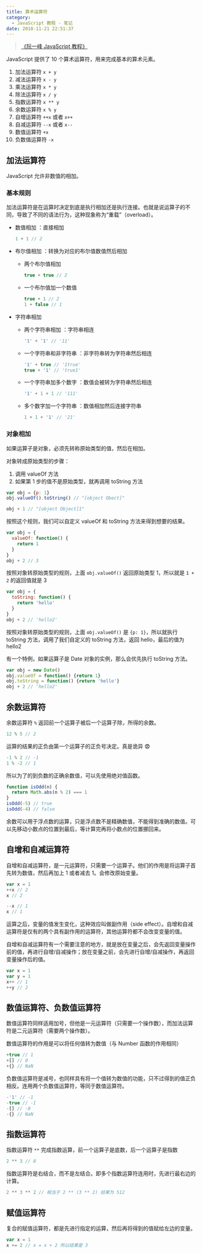 ```yaml
---
title: 算术运算符
category:
  - JavaScript 教程 - 笔记
date: 2018-11-21 22:51:37
---
```


> [《阮一峰 JavaScript 教程》](https://wangdoc.com/javascript/)

JavaScript 提供了 10 个算术运算符，用来完成基本的算术元素。

1. 加法运算符 `x + y`
2. 减法运算符 `x - y`
3. 乘法运算符 `x * y`
4. 除法运算符 `x / y`
5. 指数运算符 `x ** y`
6. 余数运算符 `x % y`
7. 自增运算符 `++x` 或者 `x++`
8. 自减运算符 `--x` 或者 `x--`
9. 数值运算符 `+x`
10. 负数值运算符 `-x`

## 加法运算符

JavaScript 允许非数值的相加。

### 基本规则

加法运算符是在运算时决定到底是执行相加还是执行连接。也就是说运算子的不同，导致了不同的语法行为，这种现象称为“重载”（overload）。



- 数值相加 ：直接相加

  ```js
  1 + 1 // 2
  ```

- 布尔值相加 ：转换为对应的布尔值数值然后相加

  - 两个布尔值相加

    ```js
    true + true // 2
    ```

  - 一个布尔值加一个数值

    ```js
    true + 1 // 2
    1 + false // 1
    ```

- 字符串相加

  - 两个字符串相加 ：字符串相连

    ```js
    '1' + '1' // '11'
    ```

  - 一个字符串和非字符串 ：非字符串转为字符串然后相连

    ```js
    '1' + true // '1true'
    true + '1' // 'true1'
    ```

  - 一个字符串加多个数字 ：数值会被转为字符串然后相连

    ```js
    '1' + 1 + 1 // '111'
    ```

  - 多个数字加一个字符串 ：数值相加然后连接字符串

    ```js
    1 + 1 + '1' // '21'
    ```

### 对象相加

如果运算子是对象，必须先转称原始类型的值，然后在相加。

对象转成原始类型的步骤：

1. 调用 valueOf 方法
2. 如果第 1 步的值不是原始类型，就再调用 toString 方法

```js
var obj = {p: 1}
obj.valueOf().toString() // "[object Obect]"

obj + 1 // "[object Object]1"
```

按照这个规则，我们可以自定义 valueOf 和 toString 方法来得到想要的结果。

```js
var obj = {
  valueOf: function() {
    return 1
  }
}
obj + 2 // 3
```

按照对象转原始类型的规则，上面 `obj.valueOf()` 返回原始类型 1，所以就是 `1 + 2` 的返回值就是 3

```js
var obj = {
  toString: function() {
    return 'hello'
  }
}
obj + 2 // 'hello2'
```

按照对象转原始类型的规则，上面 `obj.valueOf()` 是 `{p: 1}`，所以就执行 toString 方法，调用了我们自定义的 toString 方法，返回 hello，最后的值为 hello2

有一个特例，如果运算子是 Date 对象的实例，那么会优先执行 toString 方法。

```js
var obj = new Date()
obj.valueOf = function() {return 1}
obj.toString = function() {return 'hello'}
obj + 2 // 'hello2'
```

## 余数运算符

余数运算符 `%` 返回前一个运算子被后一个运算子除，所得的余数。

```js
12 % 5 // 2
```

运算的结果的正负由第一个运算子的正负号决定。真是诡异 😨

```js
-1 % 2 // -1
1 % -2 // 1
```

所以为了的到负数的正确余数值，可以先使用绝对值函数。

```js
function isOdd(n) {
  return Math.abs(n % 2) === 1
}
isOdd(-5) // true
isOdd(-4) // false
```

余数可以用于浮点数的运算，只是浮点数不是精确数值，不能得到准确的数值。可以先移动小数点的位置到最后，等计算完再将小数点的位置挪回来。

## 自增和自减运算符

自增和自减运算符，是一元运算符，只需要一个运算子。他们的作用是将运算子首先转为数值，然后再加上 1 或者减去 1。会修改原始变量。

```js
var x = 1
++x // 2
x // 2

--x // 1
x // 1
```

运算之后，变量的值发生变化，这种效应叫做副作用（side effect）。自增和自减运算符是仅有的两个具有副作用的运算符，其他运算符都不会改变变量的值。

自增和自减运算符有一个需要注意的地方，就是放在变量之后，会先返回变量操作前的值，再进行自增/自减操作；放在变量之前，会先进行自增/自减操作，再返回变量操作后的值。

```js
var x = 1
var y = 1
x++ // 1
++y // 2
```

## 数值运算符、负数值运算符

数值运算符同样适用加号，但他是一元运算符（只需要一个操作数），而加法运算符是二元运算符（需要两个操作数）。

数值运算符的作用是可以将任何值转为数值（与 Number 函数的作用相同）

```js
+true // 1
+[] // 0
+{} // NaN
```

负数值运算符是减号，也同样具有将一个值转为数值的功能，只不过得到的值正负相反。连用两个负数值运算符，等同于数值运算符。

```js
-'1' // -1
-true // -1
-[] // -0
-{} // NaN
```

## 指数运算符

指数运算符 `**` 完成指数运算，前一个运算子是底数，后一个运算子是指数

```js
2 ** 3 // 8
```

指数运算符是右结合，而不是左结合。即多个指数运算符连用时，先进行最右边的计算。

```js
2 ** 3 ** 2 // 相当于 2 ** (3 ** 2) 结果为 512
```

## 赋值运算符

复合的赋值运算符，都是先进行指定的运算，然后再将得到的值赋给左边的变量。

```js
var x = 1
x += 2 // x = x + 2 所以结果是 3
```

